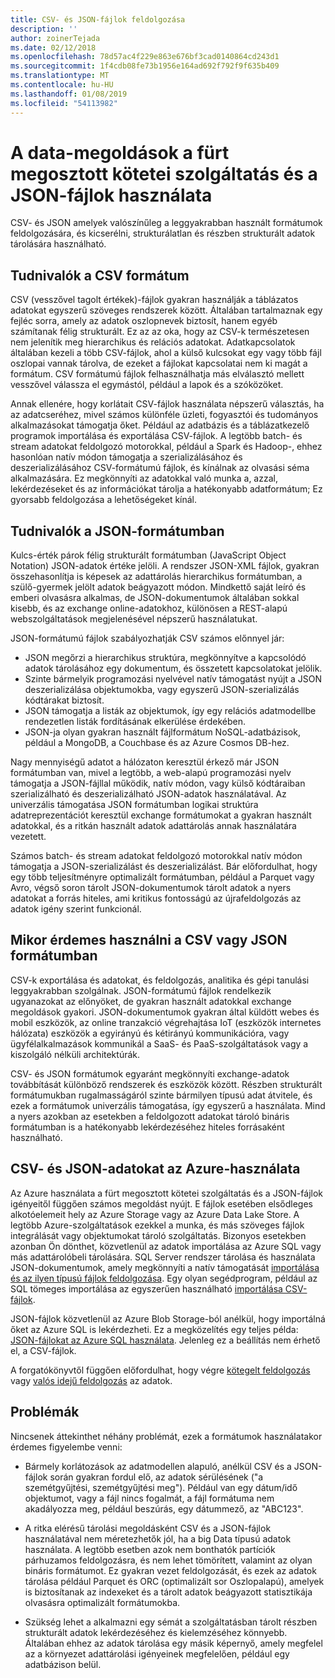 ```yaml
---
title: CSV- és JSON-fájlok feldolgozása
description: ''
author: zoinerTejada
ms.date: 02/12/2018
ms.openlocfilehash: 78d57ac4f229e863e676bf3cad0140864cd243d1
ms.sourcegitcommit: 1f4cdb08fe73b1956e164ad692f792f9f635b409
ms.translationtype: MT
ms.contentlocale: hu-HU
ms.lasthandoff: 01/08/2019
ms.locfileid: "54113982"
---
```

# <a name="working-with-csv-and-json-files-for-data-solutions"></a>A data-megoldások a fürt megosztott kötetei szolgáltatás és a JSON-fájlok használata

CSV- és JSON amelyek valószínűleg a leggyakrabban használt formátumok feldolgozására, és kicserélni, strukturálatlan és részben strukturált adatok tárolására használható.

## <a name="about-csv-format"></a>Tudnivalók a CSV formátum

CSV (vesszővel tagolt értékek)-fájlok gyakran használják a táblázatos adatokat egyszerű szöveges rendszerek között. Általában tartalmaznak egy fejléc sorra, amely az adatok oszlopnevek biztosít, hanem egyéb számítanak félig strukturált. Ez az az oka, hogy az CSV-k természetesen nem jelenítik meg hierarchikus és relációs adatokat. Adatkapcsolatok általában kezeli a több CSV-fájlok, ahol a külső kulcsokat egy vagy több fájl oszlopai vannak tárolva, de ezeket a fájlokat kapcsolatai nem ki magát a formátum. CSV formátumú fájlok felhasználhatja más elválasztó mellett vesszővel válassza el egymástól, például a lapok és a szóközöket.

Annak ellenére, hogy korlátait CSV-fájlok használata népszerű választás, ha az adatcseréhez, mivel számos különféle üzleti, fogyasztói és tudományos alkalmazásokat támogatja őket. Például az adatbázis és a táblázatkezelő programok importálása és exportálása CSV-fájlok. A legtöbb batch- és stream adatokat feldolgozó motorokkal, például a Spark és Hadoop-, ehhez hasonlóan natív módon támogatja a szerializálásához és deszerializálásához CSV-formátumú fájlok, és kínálnak az olvasási séma alkalmazására. Ez megkönnyíti az adatokkal való munka a, azzal, lekérdezéseket és az információkat tárolja a hatékonyabb adatformátum; Ez gyorsabb feldolgozása a lehetőségeket kínál.

## <a name="about-json-format"></a>Tudnivalók a JSON-formátumban

Kulcs-érték párok félig strukturált formátumban (JavaScript Object Notation) JSON-adatok értéke jelöli. A rendszer JSON-XML fájlok, gyakran összehasonlítja is képesek az adattárolás hierarchikus formátumban, a szülő-gyermek jelölt adatok beágyazott módon. Mindkettő saját leíró és emberi olvasásra alkalmas, de JSON-dokumentumok általában sokkal kisebb, és az exchange online-adatokhoz, különösen a REST-alapú webszolgáltatások megjelenésével népszerű használatukat.

JSON-formátumú fájlok szabályozhatják CSV számos előnnyel jár:

- JSON megőrzi a hierarchikus struktúra, megkönnyítve a kapcsolódó adatok tárolásához egy dokumentum, és összetett kapcsolatokat jelölik.
- Szinte bármelyik programozási nyelvével natív támogatást nyújt a JSON deszerializálása objektumokba, vagy egyszerű JSON-szerializálás kódtárakat biztosít.
- JSON támogatja a listák az objektumok, így egy relációs adatmodellbe rendezetlen listák fordításának elkerülése érdekében.
- JSON-ja olyan gyakran használt fájlformátum NoSQL-adatbázisok, például a MongoDB, a Couchbase és az Azure Cosmos DB-hez.

Nagy mennyiségű adatot a hálózaton keresztül érkező már JSON formátumban van, mivel a legtöbb, a web-alapú programozási nyelv támogatja a JSON-fájllal működik, natív módon, vagy külső kódtáraiban szerializálható és deszerializálható JSON-adatok használatával. Az univerzális támogatása JSON formátumban logikai struktúra adatreprezentációt keresztül exchange formátumokat a gyakran használt adatokkal, és a ritkán használt adatok adattárolás annak használatára vezetett.

Számos batch- és stream adatokat feldolgozó motorokkal natív módon támogatja a JSON-szerializálást és deszerializálást. Bár előfordulhat, hogy egy több teljesítményre optimalizált formátumban, például a Parquet vagy Avro, végső soron tárolt JSON-dokumentumok tárolt adatok a nyers adatokat a forrás hiteles, ami kritikus fontosságú az újrafeldolgozás az adatok igény szerint funkcionál.

## <a name="when-to-use-csv-or-json-formats"></a>Mikor érdemes használni a CSV vagy JSON formátumban

CSV-k exportálása és adatokat, és feldolgozás, analitika és gépi tanulási leggyakrabban szolgálnak. JSON-formátumú fájlok rendelkezik ugyanazokat az előnyöket, de gyakran használt adatokkal exchange megoldások gyakori. JSON-dokumentumok gyakran által küldött webes és mobil eszközök, az online tranzakció végrehajtása IoT (eszközök internetes hálózata) eszközök a egyirányú és kétirányú kommunikációra, vagy ügyfélalkalmazások kommunikál a SaaS- és PaaS-szolgáltatások vagy a kiszolgáló nélküli architektúrák.

CSV- és JSON formátumok egyaránt megkönnyíti exchange-adatok továbbítását különböző rendszerek és eszközök között. Részben strukturált formátumukban rugalmasságáról szinte bármilyen típusú adat átvitele, és ezek a formátumok univerzális támogatása, így egyszerű a használata. Mind a nyers azokban az esetekben a feldolgozott adatokat tároló bináris formátumban is a hatékonyabb lekérdezéséhez hiteles forrásaként használható.

## <a name="working-with-csv-and-json-data-in-azure"></a>CSV- és JSON-adatokat az Azure-használata

Az Azure használata a fürt megosztott kötetei szolgáltatás és a JSON-fájlok igényeitől függően számos megoldást nyújt. E fájlok esetében elsődleges alkotóelemeit hely az Azure Storage vagy az Azure Data Lake Store. A legtöbb Azure-szolgáltatások ezekkel a munka, és más szöveges fájlok integrálását vagy objektumokat tároló szolgáltatás. Bizonyos esetekben azonban Ön dönthet, közvetlenül az adatok importálása az Azure SQL vagy más adattárolóbeli tárolására. SQL Server rendszer tárolása és használata JSON-dokumentumok, amely megkönnyíti a natív támogatását [importálása és az ilyen típusú fájlok feldolgozása](/sql/relational-databases/json/import-json-documents-into-sql-server). Egy olyan segédprogram, például az SQL tömeges importálása az egyszerűen használható [importálása CSV-fájlok](/sql/relational-databases/json/import-json-documents-into-sql-server).

JSON-fájlok közvetlenül az Azure Blob Storage-ból anélkül, hogy importálná őket az Azure SQL is lekérdezheti. Ez a megközelítés egy teljes példa: [JSON-fájlokat az Azure SQL használata](https://medium.com/@mauridb/work-with-json-files-with-azure-sql-8946f066ddd4). Jelenleg ez a beállítás nem érhető el, a CSV-fájlok.

A forgatókönyvtől függően előfordulhat, hogy végre [kötegelt feldolgozás](../big-data/batch-processing.md) vagy [valós idejű feldolgozás](../big-data/real-time-processing.md) az adatok.

## <a name="challenges"></a>Problémák

Nincsenek áttekinthet néhány problémát, ezek a formátumok használatakor érdemes figyelembe venni:

- Bármely korlátozások az adatmodellen alapuló, anélkül CSV és a JSON-fájlok során gyakran fordul elő, az adatok sérülésének ("a szemétgyűjtési, szemétgyűjtési meg"). Például van egy dátum/idő objektumot, vagy a fájl nincs fogalmát, a fájl formátuma nem akadályozza meg, például beszúrás, egy dátummező, az "ABC123".

- A ritka elérésű tárolási megoldásként CSV és a JSON-fájlok használatával nem méretezhetők jól, ha a big Data típusú adatok használata. A legtöbb esetben azok nem bonthatók partíciók párhuzamos feldolgozásra, és nem lehet tömörített, valamint az olyan bináris formátumot. Ez gyakran vezet feldolgozását, és ezek az adatok tárolása például Parquet és ORC (optimalizált sor Oszlopalapú), amelyek is biztosítanak az indexeket és a tárolt adatok beágyazott statisztikája olvasásra optimalizált formátumokba.

- Szükség lehet a alkalmazni egy sémát a szolgáltatásban tárolt részben strukturált adatok lekérdezéséhez és kielemzéséhez könnyebb. Általában ehhez az adatok tárolása egy másik képernyő, amely megfelel az a környezet adattárolási igényeinek megfelelően, például egy adatbázison belül.
